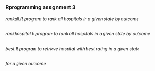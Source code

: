### Rprogramming assignment 3
###### rankall.R program to rank all hospitals in a given state by outcome
###### rankhospital.R program to rank all hospitals in a given state by outcome
###### best.R program to retrieve hospital with best rating in a given state 
###### for a given outcome
